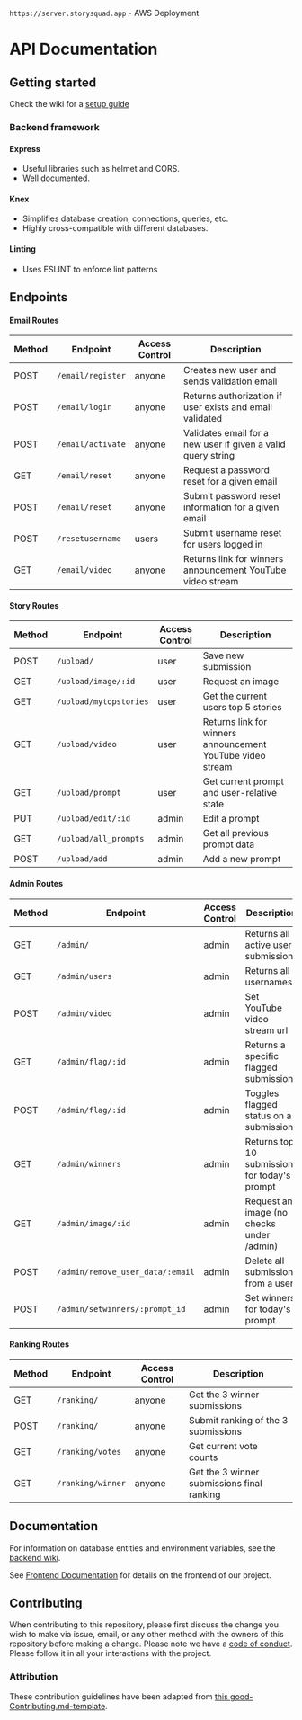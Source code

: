 `https://server.storysquad.app` - AWS Deployment

# API Documentation

## Getting started

Check the wiki for a [setup guide](https://github.com/ss-mvp/backend/wiki/Setup-Guide)

### Backend framework

#### Express

-   Useful libraries such as helmet and CORS.
-   Well documented.

#### Knex

-   Simplifies database creation, connections, queries, etc.
-   Highly cross-compatible with different databases.

#### Linting

-   Uses ESLINT to enforce lint patterns

## Endpoints

#### Email Routes

| Method | Endpoint                   | Access Control | Description                                 |
| ------ | -------------------------- | -------------- | ------------------------------------------- |
| POST   | `/email/register`           | anyone         | Creates new user and sends validation email |
| POST   | `/email/login`              | anyone         | Returns authorization if user exists and email validated |
| POST   | `/email/activate`           | anyone         | Validates email for a new user if given a valid query string |
| GET    | `/email/reset`              | anyone         | Request a password reset for a given email |
| POST   | `/email/reset`              | anyone         | Submit password reset information for a given email |
| POST   | `/resetusername`            | users          | Submit username reset for users logged in |
| GET    | `/email/video`              | anyone         | Returns link for winners announcement YouTube video stream |

#### Story Routes

| Method | Endpoint             | Access Control | Description                       |
| ------ | -------------------- | -------------- | --------------------------------- |
| POST   | `/upload/`           | user           | Save new submission |
| GET    | `/upload/image/:id` | user | Request an image |
| GET    | `/upload/mytopstories` | user | Get the current users top 5 stories |
| GET    | `/upload/video`      | user           | Returns link for winners announcement YouTube video stream |
| GET    | `/upload/prompt`     | user           | Get current prompt and user-relative state |
| PUT    | `/upload/edit/:id`   | admin           | Edit a prompt |
| GET    | `/upload/all_prompts` | admin          | Get all previous prompt data |
| POST   | `/upload/add`        | admin          | Add a new prompt |

#### Admin Routes

| Method | Endpoint                         | Access Control | Description               |
| ------ | -------------------------------- | -------------- | ------------------------- |
| GET    | `/admin/`                        | admin          | Returns all active user submissions |
| GET    | `/admin/users`                   | admin          | Returns all usernames |
| POST   | `/admin/video`                   | admin          | Set YouTube video stream url |
| GET    | `/admin/flag/:id`                | admin          | Returns a specific flagged submission |
| POST   | `/admin/flag/:id`                | admin          | Toggles flagged status on a submission |
| GET    | `/admin/winners`                 | admin          | Returns top 10 submissions for today's prompt |
| GET    | `/admin/image/:id`               | admin          | Request an image (no checks under /admin)
| POST   | `/admin/remove_user_data/:email` | admin          | Delete all submissions from a user |
| POST   | `/admin/setwinners/:prompt_id`   | admin          | Set winners for today's prompt |

#### Ranking Routes

| Method | Endpoint          | Access Control | Description                       |
| ------ | ----------------- | -------------- | --------------------------------- |
| GET    | `/ranking/`       | anyone         | Get the 3 winner submissions |
| POST   | `/ranking/`       | anyone         | Submit ranking of the 3 submissions |
| GET    | `/ranking/votes`  | anyone         | Get current vote counts |
| GET    | `/ranking/winner` | anyone         | Get the 3 winner submissions final ranking |

## Documentation

For information on database entities and environment variables, see the [backend wiki](https://github.com/ss-mvp/backend/wiki).

See [Frontend Documentation](https://github.com/ss-mvp/story-master-fe/blob/master/README.md) for details on the frontend of our project.


## Contributing

When contributing to this repository, please first discuss the change you wish to make via issue, email, or any other method with the owners of this repository before making a change.
Please note we have a [code of conduct](./code_of_conduct.md). Please follow it in all your interactions with the project.

### Attribution

These contribution guidelines have been adapted from [this good-Contributing.md-template](https://gist.github.com/PurpleBooth/b24679402957c63ec426).
